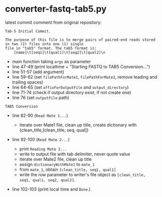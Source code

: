 # converter-fastq-tab5.py

latest commit comment from original repository: 
``` 
Tab-5 Initial Commit.

The purpose of this file is to merge pairs of paired-end reads stored in two (2) files into one (1) single
file in "tab5" format. The tab5 format is:
    [name]\t[seq1]\t[qual1]\t[seq2]\t[qual2]\n
```

- main function taking `args` as parameter
- line 47-49 (print localtime + "Starting FASTQ to TAB5 Conversion...")
- line 51-57 (add argument)
- line 59-62 (set `filePathForMate1`, `filePathForMate2`, remove leading and trailing spaces)
- line 64-65 (set `affixForOutputFile` and `output_directory`)
- line 71-74 (check if output directory exist, if not create one)
- line 76 (set `outputFile` path)

```TAB5 Conversion```
- line 82-90 (`Read Mate 1...`)
  - iterate over Mate1 file, clean up title, create dictionary with {clean_title,\[clean_title, seq, qual\]}
- line 92-100 (`Read Mate 2...`)
  - print `Reading Mate 2...`
  - write to output file with tab delimiter, never quote value
  - iterate over Mate2 file, clean up title
  - assign `dictionaryWithMate1` to `mate_1`
  - from `mate_1`, obtain `[clean_title, seq1, qual1]`
  - write the row parameter to writer's file object as `[clean_title, seq1, qual1, seq2, qual2]`.
  
 - line 102-103 (print local time and `Done`.)
